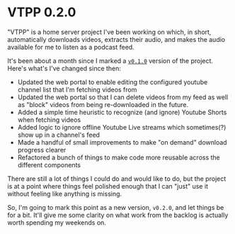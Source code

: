 # VTPP 0.2.0

"VTPP" is a home server project I've been working on which, in short, automatically downloads videos, extracts their audio, and makes the audio available for me to listen as a podcast feed.

It's been about a month since I marked a [`v0.1.0`](/pages/bespoke/vtpp/0.1.0/2023_11_04_vtpp_0.1.0.html) version of the project. Here's what's I've changed since then:

- Updated the web portal to enable editing the configured youtube channel list that I'm fetching videos from
- Updated the web portal so that I can delete videos from my feed as well as "block" videos from being re-downloaded in the future.
- Added a simple time heuristic to recognize (and ignore) Youtube Shorts when fetching videos
- Added logic to ignore offline Youtube Live streams which sometimes(?) show up in a channel's feed
- Made a handful of small improvements to make "on demand" download progress clearer
- Refactored a bunch of things to make code more reusable across the different components

There are still a lot of things I could do and would like to do, but the project is at a point where things feel polished enough that I can "just" use it without feeling like anything is missing.

So, I'm going to mark this point as a new version, `v0.2.0`, and let things be for a bit. It'll give me some clarity on what work from the backlog is actually worth spending my weekends on.